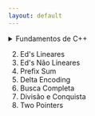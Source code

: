 ```yaml
---
layout: default
---
```


<details>
  
  <summary> Fundamentos de C++</summary>
  
  - [Vector](./pages/fundamentos/vector/)
  
  - [Map](./pages/fundamentos/map/)
  
  - [Set](./pages/fundamentos/set/)
  
</details>

2. Ed's Lineares
3. Ed's Não Lineares
4. Prefix Sum
5. Delta Encoding
6. Busca Completa
7. Divisão e Conquista
8. Two Pointers
